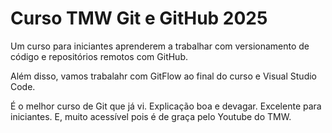 # Curso TMW Git e GitHub 2025
Um curso para iniciantes aprenderem a trabalhar com 
versionamento de código e repositórios remotos com GitHub.

Além disso, vamos trabalahr com GitFlow ao final do curso e 
Visual Studio Code.

É o melhor curso de Git que já vi. Explicação boa e devagar. 
Excelente para iniciantes. E, muito acessível pois é de graça 
pelo Youtube do TMW.